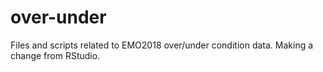 # over-under
Files and scripts related to EMO2018 over/under condition data. Making a change from RStudio.
